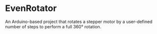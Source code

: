 # EvenRotator
An Arduino-based project that rotates a stepper motor by a user-defined number of steps to perform a full 360° rotation.
